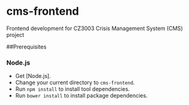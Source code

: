 # cms-frontend
Frontend development for CZ3003 Crisis Management System (CMS) project


##Prerequisites

### Node.js

- Get [Node.js].
- Change your current directory to `cms-frontend`.
- Run `npm install` to install tool dependencies.
- Run `bower install` to install package dependencies.

